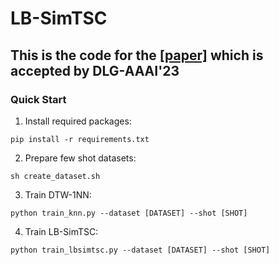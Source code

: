 # LB-SimTSC

## This is the code for the [[paper]](https://arxiv.org/abs/2301.04838) which is accepted by DLG-AAAI'23

### Quick Start 
1. Install required packages:
``` 
pip install -r requirements.txt
```
2. Prepare few shot datasets:
``` 
sh create_dataset.sh
```
3. Train DTW-1NN:
```
python train_knn.py --dataset [DATASET] --shot [SHOT]
```
4. Train LB-SimTSC:
```
python train_lbsimtsc.py --dataset [DATASET] --shot [SHOT]
```
